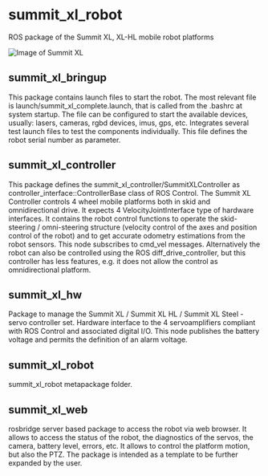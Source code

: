 # summit_xl_robot
ROS package of the Summit XL, XL-HL mobile robot platforms

![Image of Summit XL](http://www.robotnik.es/web/wp-content/uploads/2014/03/summit-xl-robots-moviles-robotnik_s01.jpg)

<h2>summit_xl_bringup</h2>

This package contains launch files to start the robot. The most relevant file is launch/summit_xl_complete.launch, that is called from the .bashrc at system startup. The file can be configured to start the available devices, usually: lasers, cameras, rgbd devices, imus, gps, etc. Integrates several test launch files to test the components individually. This file defines the robot serial number as parameter.

<h2>summit_xl_controller</h2>

This package defines the summit_xl_controller/SummitXLController as controller_interface::ControllerBase class of ROS Control. The Summit XL Controller controls 4 wheel mobile platforms both in skid and omnidirectional drive. It expects 4 VelocityJointInterface type of hardware interfaces. It contains the robot control functions to operate the skid-steering / omni-steering structure (velocity control of the axes and position control of the robot) and to get accurate odometry estimations from the robot sensors. This node subscribes to cmd_vel messages. Alternatively the robot can also be controlled using the ROS diff_drive_controller, but this controller has less features, e.g. it does not allow the control as omnidirectional platform.

<h2>summit_xl_hw</h2>

Package to manage the Summit XL / Summit XL HL / Summit XL Steel - servo controller set. Hardware interface to the 4 servoamplifiers compliant with ROS Control and associated digital I/O. This node publishes the battery voltage and permits the definition of an alarm voltage. 

<h2>summit_xl_robot</h2>

summit_xl_robot metapackage folder.

<h2>summit_xl_web</h2>

rosbridge server based package to access the robot via web browser. It allows to access the status of the robot, the diagnostics of the servos, the camera, battery level, errors, etc. It allows to control the platform motion, but also the PTZ. The package is intended as a template to be further expanded by the user.







